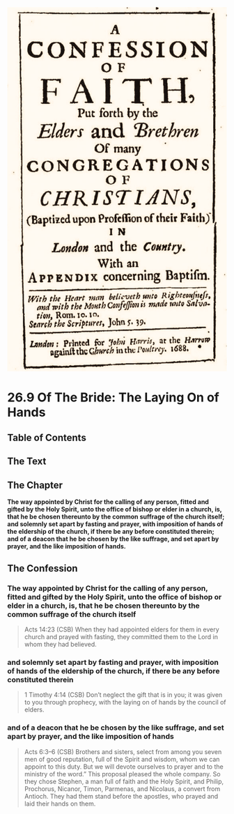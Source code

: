 <img class="intro-right" src="art-1689.png">

# 26.9 Of The Bride: The Laying On of Hands

## Table of Contents

<!-- toc -->

## The Text

## The Chapter

**The way appointed by Christ for the calling of any person, fitted and gifted by the Holy Spirit, unto the office of bishop or elder in a church, is, that he be chosen thereunto by the common suffrage of the church itself; and solemnly set apart by fasting and prayer, with imposition of hands of the eldership of the church, if there be any before constituted therein; and of a deacon that he be chosen by the like suffrage, and set apart by prayer, and the like imposition of hands.**

## The Confession

### The way appointed by Christ for the calling of any person, fitted and gifted by the Holy Spirit, unto the office of bishop or elder in a church, is, that he be chosen thereunto by the common suffrage of the church itself

>Acts 14:23 (CSB) When they had appointed elders for them in every church and prayed with fasting, they committed them to the Lord in whom they had believed.

### and solemnly set apart by fasting and prayer, with imposition of hands of the eldership of the church, if there be any before constituted therein

>1 Timothy 4:14 (CSB) Don’t neglect the gift that is in you; it was given to you through prophecy, with the laying on of hands by the council of elders.

### and of a deacon that he be chosen by the like suffrage, and set apart by prayer, and the like imposition of hands

>Acts 6:3–6 (CSB) Brothers and sisters, select from among you seven men of good reputation, full of the Spirit and wisdom, whom we can appoint to this duty. But we will devote ourselves to prayer and to the ministry of the word.” This proposal pleased the whole company. So they chose Stephen, a man full of faith and the Holy Spirit, and Philip, Prochorus, Nicanor, Timon, Parmenas, and Nicolaus, a convert from Antioch. They had them stand before the apostles, who prayed and laid their hands on them.
